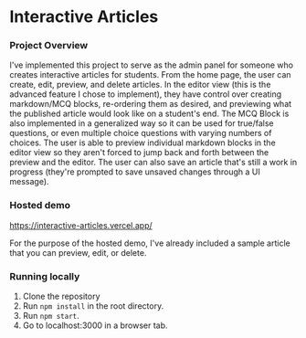 # Interactive Articles

### Project Overview

I've implemented this project to serve as the admin panel for someone who creates interactive articles for students. From the home page, the user can create, edit, preview, and delete articles. In the editor view (this is the advanced feature I chose to implement), they have control over creating markdown/MCQ blocks, re-ordering them as desired, and previewing what the published article would look like on a student's end. The MCQ Block is also implemented in a generalized way so it can be used for true/false questions, or even multiple choice questions with varying numbers of choices. The user is able to preview individual markdown blocks in the editor view so they aren't forced to jump back and forth between the preview and the editor. The user can also save an article that's still a work in progress (they're prompted to save unsaved changes through a UI message).

### Hosted demo

https://interactive-articles.vercel.app/

For the purpose of the hosted demo, I've already included a sample article that you can preview, edit, or delete.

### Running locally

1. Clone the repository
2. Run `npm install` in the root directory.
3. Run `npm start`.
4. Go to localhost:3000 in a browser tab.

